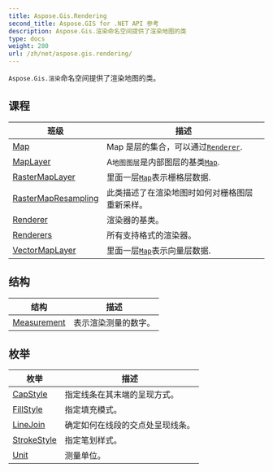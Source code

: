 ```yaml
---
title: Aspose.Gis.Rendering
second_title: Aspose.GIS for .NET API 参考
description: Aspose.Gis.渲染命名空间提供了渲染地图的类
type: docs
weight: 280
url: /zh/net/aspose.gis.rendering/
---
```

`Aspose.Gis.渲染`命名空间提供了渲染地图的类。

## 课程

| 班级 | 描述 |
| --- | --- |
| [Map](./map/) | Map 是层的集合，可以通过[`Renderer`](../aspose.gis.rendering/renderer/). |
| [MapLayer](./maplayer/) | A`地图图层`是内部图层的基类[`Map`](../aspose.gis.rendering/map/). |
| [RasterMapLayer](./rastermaplayer/) | 里面一层[`Map`](../aspose.gis.rendering/map/)表示栅格层数据. |
| [RasterMapResampling](./rastermapresampling/) | 此类描述了在渲染地图时如何对栅格图层重新采样。 |
| [Renderer](./renderer/) | 渲染器的基类。 |
| [Renderers](./renderers/) | 所有支持格式的渲染器。 |
| [VectorMapLayer](./vectormaplayer/) | 里面一层[`Map`](../aspose.gis.rendering/map/)表示向量层数据. |
## 结构

| 结构 | 描述 |
| --- | --- |
| [Measurement](./measurement/) | 表示渲染测量的数字。 |
## 枚举

| 枚举 | 描述 |
| --- | --- |
| [CapStyle](./capstyle/) | 指定线条在其末端的呈现方式。 |
| [FillStyle](./fillstyle/) | 指定填充模式。 |
| [LineJoin](./linejoin/) | 确定如何在线段的交点处呈现线条。 |
| [StrokeStyle](./strokestyle/) | 指定笔划样式。 |
| [Unit](./unit/) | 测量单位。 |


